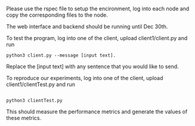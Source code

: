 
Please use the rspec file to setup the encironment, log into each node and copy the corresponding files to the node. 

The web interface and backend should be running until Dec 30th.

To test the program, log into one of the client, upload client1/client.py and run

```
python3 client.py --message [input text].
```

Replace the [input text] with any sentence that you would like to send.

To reproduce our experiments, log into one of the client, upload client1/clientTest.py and run
```

python3 clientTest.py
```

This should measure the performance metrics and generate the values of these metrics.